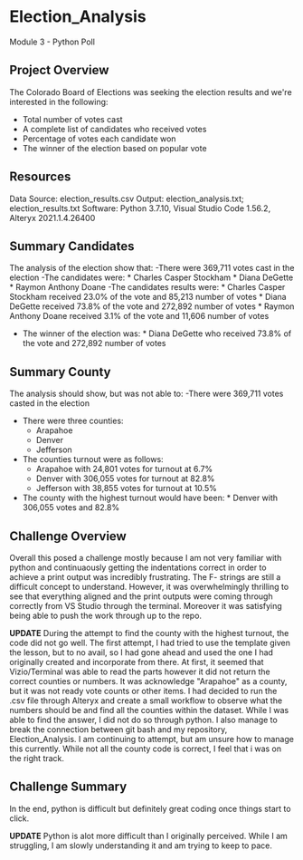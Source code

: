 # Election_Analysis
Module 3 - Python Poll
## Project Overview
The Colorado Board of Elections was seeking the election results and we're interested in the following:
- Total number of votes cast
- A complete list of candidates who received votes
- Percentage of votes each candidate won
- The winner of the election based on popular vote

## Resources
Data Source: election_results.csv
Output: election_analysis.txt; election_results.txt
Software: Python 3.7.10, Visual Studio Code 1.56.2, Alteryx 2021.1.4.26400

## Summary Candidates
The analysis of the election show that:
-There were 369,711 votes cast in the election
-The candidates were:
      * Charles Casper Stockham
      * Diana DeGette
      * Raymon Anthony Doane
-The candidates results were:
      * Charles Casper Stockham received 23.0% of the vote and 85,213 number of votes
      * Diana DeGette received 73.8% of the vote and 272,892 number of votes
      * Raymon Anthony Doane received 3.1% of the vote and 11,606 number of votes
- The winner of the election was:
      * Diana DeGette who received 73.8% of the vote and 272,892 number of votes
## Summary County
The analysis should show, but was not able to:
-There were 369,711 votes casted in the election
- There were three counties:
     * Arapahoe
     * Denver
     * Jefferson
- The counties turnout were as follows:
     * Arapahoe with 24,801 votes for turnout at 6.7%
     * Denver with 306,055 votes for turnout at 82.8%
     * Jefferson with 38,855 votes for turnout at 10.5%
- The county with the highest turnout would have been:
          * Denver with 306,055 votes and 82.8%
## Challenge Overview
Overall this posed a challenge mostly because I am not very familiar with python and continuaously getting the indentations correct in order to achieve a print output was incredibly frustrating. The F- strings are still a difficult concept to understand. However, it was overwhelmingly thrilling to see that everything aligned and the print outputs were coming through correctly from VS Studio through the terminal. Moreover it was satisfying being able to push the work through up to the repo.

**UPDATE** 
During the attempt to find the county with the highest turnout, the code did not go well. The first attempt, I had tried to use the template given the lesson, but to no avail, so I had gone ahead and used the one I had originally created and incorporate from there. At first, it seemed that Vizio/Terminal was able to read the parts however it did not return the correct counties or numbers. It was acknowledge "Arapahoe" as a county, but it was not ready vote counts or other items. I had decided to run the .csv file through Alteryx and create a small workflow to observe what the numbers should be and find all the counties within the dataset. While I was able to find the answer, I did not do so through python. I also manage to break the connection between git bash and my repository, Election_Analysis. I am continuing to attempt, but am unsure how to manage this currently. While not all the county code is correct, I feel that i was on the right track.

## Challenge Summary
In the end, python is difficult but definitely great coding once things start to click.

**UPDATE**
Python is alot more difficult than I originally perceived. While I am struggling, I am slowly understanding it and am trying to keep to pace.
